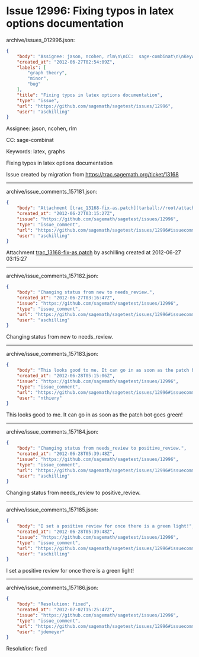 # Issue 12996: Fixing typos in latex options documentation

archive/issues_012996.json:
```json
{
    "body": "Assignee: jason, ncohen, rlm\n\nCC:  sage-combinat\n\nKeywords: latex, graphs\n\nFixing typos in latex options documentation\n\nIssue created by migration from https://trac.sagemath.org/ticket/13168\n\n",
    "created_at": "2012-06-27T02:54:09Z",
    "labels": [
        "graph theory",
        "minor",
        "bug"
    ],
    "title": "Fixing typos in latex options documentation",
    "type": "issue",
    "url": "https://github.com/sagemath/sagetest/issues/12996",
    "user": "aschilling"
}
```
Assignee: jason, ncohen, rlm

CC:  sage-combinat

Keywords: latex, graphs

Fixing typos in latex options documentation

Issue created by migration from https://trac.sagemath.org/ticket/13168





---

archive/issue_comments_157181.json:
```json
{
    "body": "Attachment [trac_13168-fix-as.patch](tarball://root/attachments/some-uuid/ticket13168/trac_13168-fix-as.patch) by aschilling created at 2012-06-27 03:15:27",
    "created_at": "2012-06-27T03:15:27Z",
    "issue": "https://github.com/sagemath/sagetest/issues/12996",
    "type": "issue_comment",
    "url": "https://github.com/sagemath/sagetest/issues/12996#issuecomment-157181",
    "user": "aschilling"
}
```

Attachment [trac_13168-fix-as.patch](tarball://root/attachments/some-uuid/ticket13168/trac_13168-fix-as.patch) by aschilling created at 2012-06-27 03:15:27



---

archive/issue_comments_157182.json:
```json
{
    "body": "Changing status from new to needs_review.",
    "created_at": "2012-06-27T03:16:47Z",
    "issue": "https://github.com/sagemath/sagetest/issues/12996",
    "type": "issue_comment",
    "url": "https://github.com/sagemath/sagetest/issues/12996#issuecomment-157182",
    "user": "aschilling"
}
```

Changing status from new to needs_review.



---

archive/issue_comments_157183.json:
```json
{
    "body": "This looks good to me. It can go in as soon as the patch bot goes green!",
    "created_at": "2012-06-28T05:15:06Z",
    "issue": "https://github.com/sagemath/sagetest/issues/12996",
    "type": "issue_comment",
    "url": "https://github.com/sagemath/sagetest/issues/12996#issuecomment-157183",
    "user": "nthiery"
}
```

This looks good to me. It can go in as soon as the patch bot goes green!



---

archive/issue_comments_157184.json:
```json
{
    "body": "Changing status from needs_review to positive_review.",
    "created_at": "2012-06-28T05:39:48Z",
    "issue": "https://github.com/sagemath/sagetest/issues/12996",
    "type": "issue_comment",
    "url": "https://github.com/sagemath/sagetest/issues/12996#issuecomment-157184",
    "user": "aschilling"
}
```

Changing status from needs_review to positive_review.



---

archive/issue_comments_157185.json:
```json
{
    "body": "I set a positive review for once there is a green light!",
    "created_at": "2012-06-28T05:39:48Z",
    "issue": "https://github.com/sagemath/sagetest/issues/12996",
    "type": "issue_comment",
    "url": "https://github.com/sagemath/sagetest/issues/12996#issuecomment-157185",
    "user": "aschilling"
}
```

I set a positive review for once there is a green light!



---

archive/issue_comments_157186.json:
```json
{
    "body": "Resolution: fixed",
    "created_at": "2012-07-02T15:25:47Z",
    "issue": "https://github.com/sagemath/sagetest/issues/12996",
    "type": "issue_comment",
    "url": "https://github.com/sagemath/sagetest/issues/12996#issuecomment-157186",
    "user": "jdemeyer"
}
```

Resolution: fixed
